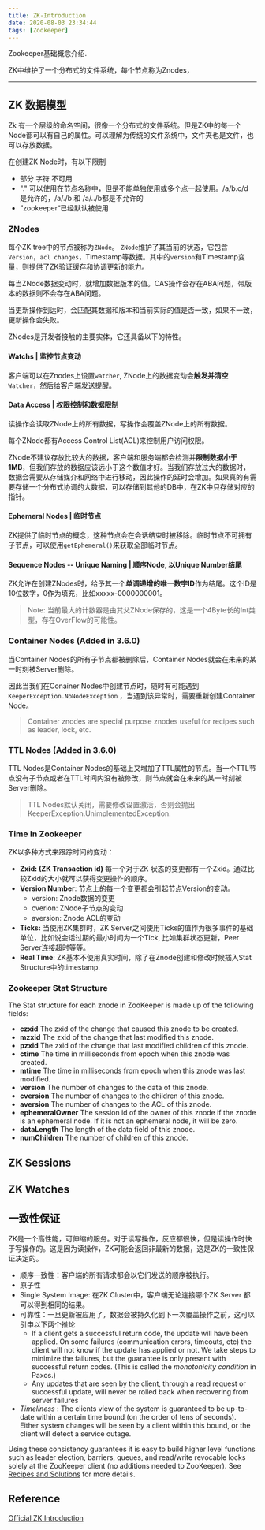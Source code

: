 ```yaml
---
title: ZK-Introduction
date: 2020-08-03 23:34:44
tags: [Zookeeper]
---
```


Zookeeper基础概念介绍.

ZK中维护了一个分布式的文件系统，每个节点称为Znodes，



---



<!--more-->

## ZK 数据模型

Zk 有一个层级的命名空间，很像一个分布式的文件系统。但是ZK中的每一个Node都可以有自己的属性。可以理解为传统的文件系统中，文件夹也是文件，也可以存放数据。

在创建ZK Node时，有以下限制

* 部分 字符 不可用
* "." 可以使用在节点名称中，但是不能单独使用或多个点一起使用。/a/b.c/d 是允许的，/a/./b 和 /a/../b都是不允许的
* ”zookeeper“已经默认被使用

### ZNodes

每个ZK tree中的节点被称为`ZNode`。 `ZNode`维护了其当前的状态，它包含`Version`，`acl changes`，Timestamp等数据。其中的`version`和Timestamp变量，则提供了ZK验证缓存和协调更新的能力。

每当ZNode数据变动时，就增加数据版本的值。CAS操作会存在ABA问题，带版本的数据则不会存在ABA问题。

当更新操作到达时，会匹配其数据和版本和当前实际的值是否一致，如果不一致，更新操作会失败。

ZNodes是开发者接触的主要实体，它还具备以下的特性。

#### Watchs | 监控节点变动

客户端可以在Znodes上设置`watcher`, ZNode上的数据变动会**触发并清空**`Watcher`，然后给客户端发送提醒。

#### Data Access | 权限控制和数据限制

读操作会读取ZNode上的所有数据，写操作会覆盖ZNode上的所有数据。

每个ZNode都有Access Control List(ACL)来控制用户访问权限。

ZNode不建议存放比较大的数据，客户端和服务端都会检测并**限制数据小于1MB**，但我们存放的数据应该远小于这个数值才好。当我们存放过大的数据时，数据会需要从存储媒介和网络中进行移动，因此操作的延时会增加。如果真的有需要存储一个分布式协调的大数据，可以存储到其他的DB中，在ZK中只存储对应的指针。

#### Ephemeral Nodes | 临时节点

ZK提供了临时节点的概念，这种节点会在会话结束时被移除。临时节点不可拥有子节点，可以使用`getEphemeral()`来获取全部临时节点。

#### Sequence Nodes -- Unique Naming | 顺序Node, 以Unique Number结尾

ZK允许在创建ZNodes时，给予其一个**单调递增的唯一数字ID**作为结尾。这个ID是10位数字，0作为填充，比如xxxxx-0000000001。

> Note: 当前最大的计数器是由其父ZNode保存的，这是一个4Byte长的Int类型，存在OverFlow的可能性。

### Container Nodes (Added in 3.6.0)

当Container Nodes的所有子节点都被删除后，Container Nodes就会在未来的某一时刻被Server删除。

因此当我们在Conainer Nodes中创建节点时，随时有可能遇到`  KeeperException.NoNodeException ` ，当遇到该异常时，需要重新创建Container Node。

>  Container znodes are special purpose znodes useful for recipes such as leader, lock, etc. 

### TTL Nodes (Added in 3.6.0)

TTL Nodes是Container Nodes的基础上又增加了TTL属性的节点。当一个TTL节点没有子节点或者在TTL时间内没有被修改，则节点就会在未来的某一时刻被Server删除。

> TTL Nodes默认关闭，需要修改设置激活，否则会抛出 KeeperException.UnimplementedException. 



### Time In Zookeeper

ZK以多种方式来跟踪时间的变动：

* **Zxid: (ZK Transaction id)** 每一个对于ZK 状态的变更都有一个Zxid。通过比较Zxid的大小就可以获得变更操作的顺序。
* **Version Number**: 节点上的每一个变更都会引起节点Version的变动。
  * version: Znode数据的变更
  * cverion: ZNode子节点的变动
  * aversion: Znode ACL的变动
* **Ticks:** 当使用ZK集群时，ZK Server之间使用Ticks的值作为很多事件的基础单位，比如说会话过期的最小时间为一个Tick, 比如集群状态更新，Peer Server连接超时等等。
* **Real Time**:  ZK基本不使用真实时间，除了在Znode创建和修改时候插入Stat Structure中的timestamp.

### Zookeeper Stat Structure

The Stat structure for each znode in ZooKeeper is made up of the following fields:

- **czxid** The zxid of the change that caused this znode to be created.
- **mzxid** The zxid of the change that last modified this znode.
- **pzxid** The zxid of the change that last modified children of this znode.
- **ctime** The time in milliseconds from epoch when this znode was created.
- **mtime** The time in milliseconds from epoch when this znode was last modified.
- **version** The number of changes to the data of this znode.
- **cversion** The number of changes to the children of this znode.
- **aversion** The number of changes to the ACL of this znode.
- **ephemeralOwner** The session id of the owner of this znode if the znode is an ephemeral node. If it is not an ephemeral node, it will be zero.
- **dataLength** The length of the data field of this znode.
- **numChildren** The number of children of this znode.

## ZK Sessions



## ZK Watches



## 一致性保证

ZK是一个高性能，可伸缩的服务。对于读写操作，反应都很快，但是读操作时快于写操作的。这是因为读操作，ZK可能会返回非最新的数据，这是ZK的一致性保证决定的。

* 顺序一致性：客户端的所有请求都会以它们发送的顺序被执行。
* 原子性
* Single System Image: 在ZK Cluster中，客户端无论连接哪个ZK Server 都可以得到相同的结果。
* 可靠性：一旦更新被应用了，数据会被持久化到下一次覆盖操作之前，这可以引申以下两个推论
  * If a client gets a successful return code, the update will have been applied. On some failures (communication errors, timeouts, etc) the client will not know if the update has applied or not. We take steps to minimize the failures, but the guarantee is only present with successful return codes. (This is called the *monotonicity condition* in Paxos.)
  * Any updates that are seen by the client, through a read request or successful update, will never be rolled back when recovering from server failures
*  *Timeliness* : The clients view of the system is guaranteed to be up-to-date within a certain time bound (on the order of tens of seconds). Either system changes will be seen by a client within this bound, or the client will detect a service outage. 

 Using these consistency guarantees it is easy to build higher level functions such as leader election, barriers, queues, and read/write revocable locks solely at the ZooKeeper client (no additions needed to ZooKeeper). See [Recipes and Solutions](https://zookeeper.apache.org/doc/current/recipes.html) for more details. 

## Reference

[Official ZK Introduction](https://zookeeper.apache.org/doc/current/zookeeperProgrammers.html#_introduction)